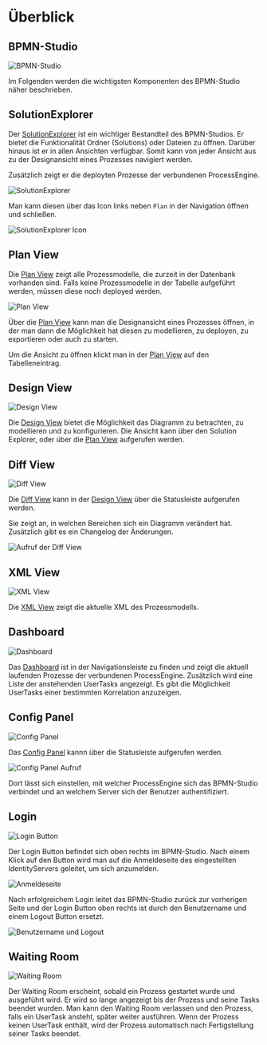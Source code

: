 # Überblick

## BPMN-Studio

![BPMN-Studio](./bpmn-studio.png)

Im Folgenden werden die wichtigsten Komponenten des BPMN-Studio näher
beschrieben.

## SolutionExplorer
Der [SolutionExplorer](components/solution-explorer/solution-explorer.md) 
ist ein wichtiger Bestandteil des BPMN-Studios. Er bietet die Funktionalität
Ordner (Solutions) oder Dateien zu öffnen. Darüber hinaus ist er in allen
Ansichten verfügbar. Somit kann von jeder Ansicht aus zu der Designansicht
eines Prozesses navigiert werden.

Zusätzlich zeigt er die deployten Prozesse der verbundenen ProcessEngine.

![SolutionExplorer](components/solution-explorer/solution-explorer.png)

Man kann diesen über das Icon links neben `Plan` in der Navigation öffnen
und schließen.

![SolutionExplorer Icon](components/solution-explorer/solution-explorer-icon.png)

## Plan View

Die [Plan View](components/plan-view/plan-view.md) zeigt alle Prozessmodelle, 
die zurzeit in der Datenbank vorhanden sind. Falls keine Prozessmodelle in 
der Tabelle aufgeführt werden, müssen diese noch deployed werden.

![Plan View](components/plan-view/plan-view.png)

Über die [Plan View](components/plan-view/plan-view.md) kann man die 
Designansicht eines Prozesses öffnen, in der man dann die Möglichkeit hat
diesen zu modellieren, zu deployen, zu exportieren oder auch zu starten.

Um die Ansicht zu öffnen klickt man in der 
[Plan View](components/plan-view/plan-view.md) auf den Tabelleneintrag.

## Design View

![Design View](components/design-view/design-view.png)

Die [Design View](components/design-view/design-view.md) bietet die
Möglichkeit das Diagramm zu betrachten, zu modellieren und zu konfigurieren.
Die Ansicht kann über den Solution Explorer, oder über die 
[Plan View](components/plan-view/plan-view.md) aufgerufen werden.

## Diff View

![Diff View](components/diff-view/diff-view.png)

Die [Diff View](components/diff-view/diff-view.md) kann in der 
[Design View](components/design-view/design-view.md) über die Statusleiste
aufgerufen werden.

Sie zeigt an, in welchen Bereichen sich ein Diagramm verändert hat.
Zusätzlich gibt es ein Changelog der Änderungen.

![Aufruf der Diff View](components/diff-view/diff-view-aufruf.png)

## XML View

![XML View](components/xml-view/xml-view.png)

Die [XML View](components/xml-view/xml-view.md) zeigt die aktuelle XML
des Prozessmodells. 

## Dashboard

![Dashboard](components/dashboard/dashboard.png)

Das [Dashboard](components/dashboard/dashboard.md) ist in der Navigationsleiste
zu finden und zeigt die aktuell laufenden Prozesse der verbundenen
ProcessEngine. Zusätzlich wird eine Liste der anstehenden UserTasks angezeigt.
Es gibt die Möglichkeit UserTasks einer bestimmten Korrelation anzuzeigen.

## Config Panel

![Config Panel](components/config-panel/config-panel.png)

Das [Config Panel](components/config-panel/config-panel.md) kannn über die
Statusleiste aufgerufen werden.

![Config Panel Aufruf](components/config-panel/config-panel-aufruf.png)

Dort lässt sich einstellen, mit welcher ProcessEngine sich das BPMN-Studio
verbindet und an welchem Server sich der Benutzer authentifiziert.

## Login

![Login Button](login-button.png)

Der Login Button befindet sich oben rechts im BPMN-Studio.
Nach einem Klick auf den Button wird man auf die Anmeldeseite
des eingestellten IdentityServers geleitet, um sich anzumelden.

![Anmeldeseite](identity-server-login.png)

Nach erfolgreichem Login leitet das BPMN-Studio zurück zur vorherigen
Seite und der Login Button oben rechts ist durch den Benutzername
und einem Logout Button ersetzt.

![Benutzername und Logout](username-logout.png)

## Waiting Room

![Waiting Room](waiting-room.png)

Der Waiting Room erscheint, sobald ein Prozess gestartet wurde und ausgeführt
wird. Er wird so lange angezeigt bis der Prozess und seine Tasks beendet wurden.
Man kann den Waiting Room verlassen und den Prozess, falls ein UserTask ansteht,
später weiter ausführen. Wenn der Prozess keinen UserTask enthält, wird der
Prozess automatisch nach Fertigstellung seiner Tasks beendet.

